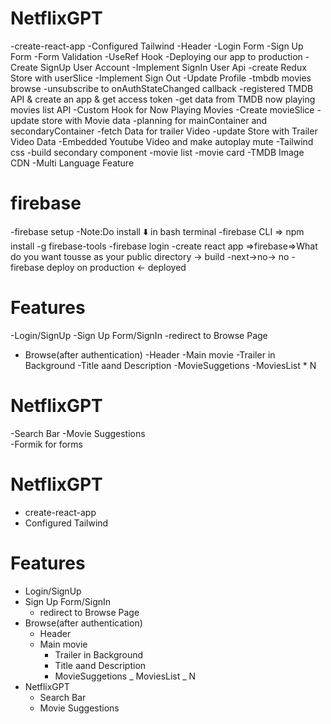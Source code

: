 # NetflixGPT

-create-react-app
-Configured Tailwind
-Header
-Login Form
-Sign Up Form
-Form Validation
-UseRef Hook
-Deploying our app to production
-Create SignUp User Account
-Implement SignIn User Api
-create Redux Store with userSlice
-Implement Sign Out
-Update Profile
-tmbdb movies browse
-unsubscribe to onAuthStateChanged callback
-registered TMDB API & create an app & get access token
-get data from TMDB now playing movies list API
-Custom Hook for Now Playing Movies
-Create movieSlice
-update store with Movie data
-planning for mainContainer and secondaryContainer
-fetch Data for trailer Video
-update Store with Trailer Video Data
-Embedded Youtube Video and make autoplay mute
-Tailwind css
-build secondary component
-movie list
-movie card
-TMDB Image CDN
-Multi Language Feature

# firebase

-firebase setup
-Note:Do install ⬇️ in bash terminal
-firebase CLI => npm install -g firebase-tools
-firebase login
-create react app =>firebase=>What do you want tousse as your public directory -> build
-next->no-> no
-firebase deploy on production <- deployed

# Features

-Login/SignUp
-Sign Up Form/SignIn
-redirect to Browse Page

- Browse(after authentication)
  -Header
  -Main movie
  -Trailer in Background
  -Title aand Description
  -MovieSuggetions
  -MoviesList \* N

# NetflixGPT

-Search Bar
-Movie Suggestions  
 -Formik for forms

# NetflixGPT

- create-react-app
- Configured Tailwind

# Features

- Login/SignUp
- Sign Up Form/SignIn
  - redirect to Browse Page
- Browse(after authentication)
  - Header
  - Main movie
    - Trailer in Background
    - Title aand Description
    - MovieSuggetions
      _ MoviesList _ N
- NetflixGPT
  - Search Bar
  - Movie Suggestions
